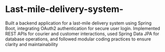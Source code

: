 # Last-mile-delivery-system-
Built a backend application for a last-mile delivery system using Spring Boot, integrating OAuth2 authentication for secure user login. Implemented REST APIs for courier and customer interactions, used Spring Data JPA for database operations, and followed modular coding practices to ensure clarity and maintainability
